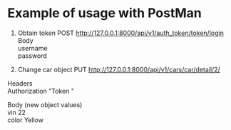 # Example of usage with PostMan
1. Obtain token
POST http://127.0.0.1:8000/api/v1/auth_token/token/login  
Body  
username <name>  
password <my password>  


2. Change car object
PUT http://127.0.0.1:8000/api/v1/cars/car/detail/2/  

Headers  
Authorization "Token <TOKEN>"  
  
Body (new object values)  
vin 22  
color Yellow  

